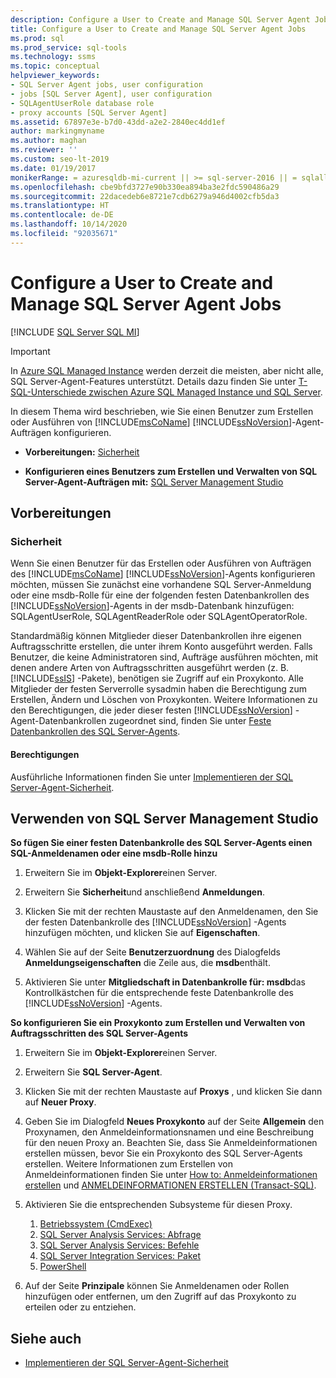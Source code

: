 ```yaml
---
description: Configure a User to Create and Manage SQL Server Agent Jobs
title: Configure a User to Create and Manage SQL Server Agent Jobs
ms.prod: sql
ms.prod_service: sql-tools
ms.technology: ssms
ms.topic: conceptual
helpviewer_keywords:
- SQL Server Agent jobs, user configuration
- jobs [SQL Server Agent], user configuration
- SQLAgentUserRole database role
- proxy accounts [SQL Server Agent]
ms.assetid: 67897e3e-b7d0-43dd-a2e2-2840ec4dd1ef
author: markingmyname
ms.author: maghan
ms.reviewer: ''
ms.custom: seo-lt-2019
ms.date: 01/19/2017
monikerRange: = azuresqldb-mi-current || >= sql-server-2016 || = sqlallproducts-allversions
ms.openlocfilehash: cbe9bfd3727e90b330ea894ba3e2fdc590486a29
ms.sourcegitcommit: 22dacedeb6e8721e7cdb6279a946d4002cfb5da3
ms.translationtype: HT
ms.contentlocale: de-DE
ms.lasthandoff: 10/14/2020
ms.locfileid: "92035671"
---
```

# <a name="configure-a-user-to-create-and-manage-sql-server-agent-jobs"></a>Configure a User to Create and Manage SQL Server Agent Jobs

[!INCLUDE [SQL Server SQL MI](../../includes/applies-to-version/sql-asdbmi.md)]

> [!IMPORTANT]  
> In [Azure SQL Managed Instance](/azure/sql-database/sql-database-managed-instance) werden derzeit die meisten, aber nicht alle, SQL Server-Agent-Features unterstützt. Details dazu finden Sie unter [T-SQL-Unterschiede zwischen Azure SQL Managed Instance und SQL Server](/azure/sql-database/sql-database-managed-instance-transact-sql-information#sql-server-agent).

In diesem Thema wird beschrieben, wie Sie einen Benutzer zum Erstellen oder Ausführen von [!INCLUDE[msCoName](../../includes/msconame_md.md)] [!INCLUDE[ssNoVersion](../../includes/ssnoversion-md.md)]-Agent-Aufträgen konfigurieren.  

- **Vorbereitungen:**  [Sicherheit](#Security)  
 
- **Konfigurieren eines Benutzers zum Erstellen und Verwalten von SQL Server-Agent-Aufträgen mit:**  [SQL Server Management Studio](#SSMS)  

## <a name="before-you-begin"></a><a name="BeforeYouBegin"></a>Vorbereitungen  
  
### <a name="security"></a><a name="Security"></a>Sicherheit  
Wenn Sie einen Benutzer für das Erstellen oder Ausführen von Aufträgen des [!INCLUDE[msCoName](../../includes/msconame_md.md)] [!INCLUDE[ssNoVersion](../../includes/ssnoversion-md.md)]-Agents konfigurieren möchten, müssen Sie zunächst eine vorhandene SQL Server-Anmeldung oder eine msdb-Rolle für eine der folgenden festen Datenbankrollen des [!INCLUDE[ssNoVersion](../../includes/ssnoversion-md.md)]-Agents in der msdb-Datenbank hinzufügen: SQLAgentUserRole, SQLAgentReaderRole oder SQLAgentOperatorRole.  
  
Standardmäßig können Mitglieder dieser Datenbankrollen ihre eigenen Auftragsschritte erstellen, die unter ihrem Konto ausgeführt werden. Falls Benutzer, die keine Administratoren sind, Aufträge ausführen möchten, mit denen andere Arten von Auftragsschritten ausgeführt werden (z. B. [!INCLUDE[ssIS](../../includes/ssis_md.md)] -Pakete), benötigen sie Zugriff auf ein Proxykonto. Alle Mitglieder der festen Serverrolle sysadmin haben die Berechtigung zum Erstellen, Ändern und Löschen von Proxykonten. Weitere Informationen zu den Berechtigungen, die jeder dieser festen [!INCLUDE[ssNoVersion](../../includes/ssnoversion-md.md)] -Agent-Datenbankrollen zugeordnet sind, finden Sie unter [Feste Datenbankrollen des SQL Server-Agents](../../ssms/agent/sql-server-agent-fixed-database-roles.md).  
  
#### <a name="permissions"></a><a name="Permissions"></a>Berechtigungen  
Ausführliche Informationen finden Sie unter [Implementieren der SQL Server-Agent-Sicherheit](../../ssms/agent/implement-sql-server-agent-security.md).  
  
## <a name="using-sql-server-management-studio"></a><a name="SSMS"></a>Verwenden von SQL Server Management Studio  
**So fügen Sie einer festen Datenbankrolle des SQL Server-Agents einen SQL-Anmeldenamen oder eine msdb-Rolle hinzu**  
  
1.  Erweitern Sie im **Objekt-Explorer**einen Server.  
  
2.  Erweitern Sie **Sicherheit**und anschließend **Anmeldungen**.  
  
3.  Klicken Sie mit der rechten Maustaste auf den Anmeldenamen, den Sie der festen Datenbankrolle des [!INCLUDE[ssNoVersion](../../includes/ssnoversion-md.md)] -Agents hinzufügen möchten, und klicken Sie auf **Eigenschaften**.  
  
4.  Wählen Sie auf der Seite **Benutzerzuordnung** des Dialogfelds **Anmeldungseigenschaften** die Zeile aus, die **msdb**enthält.  
  
5.  Aktivieren Sie unter **Mitgliedschaft in Datenbankrolle für: msdb**das Kontrollkästchen für die entsprechende feste Datenbankrolle des [!INCLUDE[ssNoVersion](../../includes/ssnoversion-md.md)] -Agents.  
  
**So konfigurieren Sie ein Proxykonto zum Erstellen und Verwalten von Auftragsschritten des SQL Server-Agents**  
  
1.  Erweitern Sie im **Objekt-Explorer**einen Server.  
  
2.  Erweitern Sie **SQL Server-Agent**.  
  
3.  Klicken Sie mit der rechten Maustaste auf **Proxys** , und klicken Sie dann auf **Neuer Proxy**.  
  
4.  Geben Sie im Dialogfeld **Neues Proxykonto** auf der Seite **Allgemein** den Proxynamen, den Anmeldeinformationsnamen und eine Beschreibung für den neuen Proxy an. Beachten Sie, dass Sie Anmeldeinformationen erstellen müssen, bevor Sie ein Proxykonto des SQL Server-Agents erstellen. Weitere Informationen zum Erstellen von Anmeldeinformationen finden Sie unter [How to: Anmeldeinformationen erstellen](../../relational-databases/security/authentication-access/create-a-credential.md) und [ANMELDEINFORMATIONEN ERSTELLEN (Transact-SQL)](../../t-sql/statements/create-credential-transact-sql.md).  
  
5.  Aktivieren Sie die entsprechenden Subsysteme für diesen Proxy.
    1. [Betriebssystem (CmdExec)](create-a-cmdexec-job-step.md)
    1. [SQL Server Analysis Services: Abfrage](create-an-analysis-services-job-step.md#to-create-an-analysis-services-query-job-step)
    1. [SQL Server Analysis Services: Befehle](create-an-analysis-services-job-step.md#to-create-an-analysis-services-command-job-step-1)
    1. [SQL Server Integration Services: Paket](../../integration-services/packages/run-integration-services-ssis-packages.md)
    1. [PowerShell](../../powershell/run-windows-powershell-steps-in-sql-server-agent.md)
  
6.  Auf der Seite **Prinzipale** können Sie Anmeldenamen oder Rollen hinzufügen oder entfernen, um den Zugriff auf das Proxykonto zu erteilen oder zu entziehen.  

## <a name="see-also"></a>Siehe auch
- [Implementieren der SQL Server-Agent-Sicherheit](../../ssms/agent/implement-sql-server-agent-security.md)
